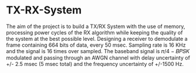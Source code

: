 # TX-RX-System


The aim of the project is to build a TX/RX System with the use of memory, processing power
cycles of the RX algorithm while keeping the quality of the system at the best possible level.
Designing a receiver to demodulate a frame containing 664 bits of data, every 50 msec. Sampling
rate is 16 KHz and the signal is 16 times over sampled. 
The baseband signal is 𝜋/4 − 𝐵𝑃𝑆𝐾 modulated and passing through an AWGN channel with
delay uncertainty of +/- 2.5 msec (5 msec total) and the frequency uncertainty of +/-1500 Hz.
